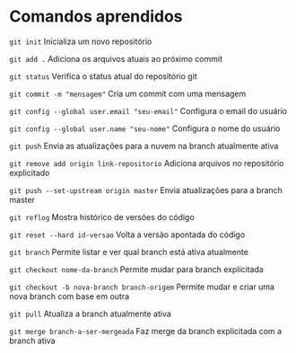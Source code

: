 # Comandos aprendidos
`git init`
Inicializa um novo repositório


`git add .`
Adiciona os arquivos atuais ao próximo commit


`git status`
Verifica o status atual do repositório git


`git commit -m "mensagem"`
Cria um commit com uma mensagem


`git config --global user.email "seu-email"`
Configura o email do usuário


`git config --global user.name "seu-nome"` 
Configura o nome do usuário


`git push`
Envia as atualizações para a nuvem na branch atualmente ativa


`git remove add origin link-repositorio` 
Adiciona arquivos no repositório explicitado


`git push --set-upstream origin master`
Envia atualizações para a branch master


`git reflog` 
Mostra histórico de versões do código


`git reset --hard id-versao`
Volta a versão apontada do código


`git branch`
Permite listar e ver qual branch está ativa atualmente


`git checkout nome-da-branch`
Permite mudar para branch explicitada


`git checkout -b nova-branch branch-origem`
Permite mudar e criar uma nova branch com base em outra


`git pull` 
Atualiza a branch atualmente ativa


`git merge branch-a-ser-mergeada`
Faz merge da branch explicitada com a branch ativa
